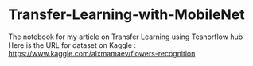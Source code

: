 # Transfer-Learning-with-MobileNet
The notebook for my article on Transfer Learning using Tesnorflow hub
Here is the URL for dataset on Kaggle : https://www.kaggle.com/alxmamaev/flowers-recognition
